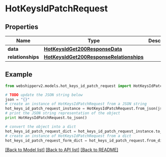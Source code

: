 # HotKeysIdPatchRequest


## Properties
Name | Type | Description | Notes
------------ | ------------- | ------------- | -------------
**data** | [**HotKeysIdGet200ResponseData**](HotKeysIdGet200ResponseData.md) |  | [optional] 
**relationships** | [**HotKeysIdGet200ResponseRelationships**](HotKeysIdGet200ResponseRelationships.md) |  | [optional] 

## Example

```python
from webshipperv2.models.hot_keys_id_patch_request import HotKeysIdPatchRequest

# TODO update the JSON string below
json = "{}"
# create an instance of HotKeysIdPatchRequest from a JSON string
hot_keys_id_patch_request_instance = HotKeysIdPatchRequest.from_json(json)
# print the JSON string representation of the object
print HotKeysIdPatchRequest.to_json()

# convert the object into a dict
hot_keys_id_patch_request_dict = hot_keys_id_patch_request_instance.to_dict()
# create an instance of HotKeysIdPatchRequest from a dict
hot_keys_id_patch_request_form_dict = hot_keys_id_patch_request.from_dict(hot_keys_id_patch_request_dict)
```
[[Back to Model list]](../README.md#documentation-for-models) [[Back to API list]](../README.md#documentation-for-api-endpoints) [[Back to README]](../README.md)


